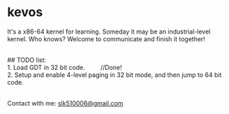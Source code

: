 # kevos

It's a x86-64 kernel for learning. Someday it may be an industrial-level kernel. Who knows? Welcome to communicate and finish it together!

<br>
## TODO list:<br>
1. Load GDT in 32 bit code.&nbsp; &nbsp; &nbsp; &nbsp; &nbsp;//Done! <br>
2. Setup and enable 4-level paging in 32 bit mode, and then jump to 64 bit code.

<br>Contact with me: slk510006@gmail.com

